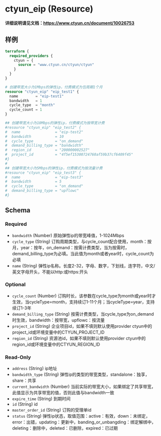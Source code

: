 # ctyun_eip (Resource)
**详细说明请见文档：https://www.ctyun.cn/document/10026753**



## 样例

```terraform
terraform {
  required_providers {
    ctyun = {
      source = "www.ctyun.cn/ctyun/ctyun"
    }
  }
}

# 创建带宽大小为1Mbps的弹性ip，付费模式为包周期1个月
resource "ctyun_eip" "eip_test1" {
  name        = "eip-test1"
  bandwidth   = 1
  cycle_type  = "month"
  cycle_count = 1
}

## 创建带宽大小为10Mbps的弹性ip，付费模式为按带宽计费
#resource "ctyun_eip" "eip_test2" {
#  name                = "eip-test2"
#  bandwidth           = 10
#  cycle_type          = "on_demand"
#  demand_billing_type = "bandwidth"
#  region_id           = "200000002527"
#  project_id          = "4f5ef15300724760af59b37cf6409f45"
#}
#
## 创建带宽大小为5Mbps的弹性ip，付费模式为按流量计费
#resource "ctyun_eip" "eip_test3" {
#  name                = "eip-test3"
#  bandwidth           = 5
#  cycle_type          = "on_demand"
#  demand_billing_type = "upflowc"
#}
```

<!-- schema generated by tfplugindocs -->
## Schema

### Required

- `bandwidth` (Number) 原始弹性ip的带宽峰值，1-1024Mbps
- `cycle_type` (String) 订购周期类型，与cycle_count配合使用，month：按月，year：按年，on_demand：按需计费类型，当为按需时，demand_billing_type为必填。当此值为month或者year时，cycle_count为必填
- `name` (String) 弹性ip名称。长度2-32，字母、数字，下划线，连字符，中文/英文字母开头，不能以http:或https:开头

### Optional

- `cycle_count` (Number) 订购时长，该参数在cycle_type为month或year时才生效，当cycleType=month，支持续订1-11个月；当cycleType=year，支持续订1-3年
- `demand_billing_type` (String) 按需计费类型，当cycle_type为on_demand时生效，bandwidth：按带宽，upflowc：按流量
- `project_id` (String) 企业项目id，如果不填则默认使用provider ctyun中的project_id或环境变量中的CTYUN_PROJECT_ID
- `region_id` (String) 资源池id，如果不填则默认使用provider ctyun中的region_id或环境变量中的CTYUN_REGION_ID

### Read-Only

- `address` (String) ip地址
- `bandwidth_type` (String) 弹性ip的类型的带宽类型，standalone：独享，share：共享
- `current_bandwidth` (Number) 当前实际的带宽大小，如果绑定了共享带宽，此值显示为共享带宽的值，否则此值与bandwidth一致
- `expire_time` (String) 到期时间
- `id` (String) id
- `master_order_id` (String) 订购的受理单id
- `status` (String) 弹性ip状态，取值范围：active：有效，down：未绑定，error：出错，updating：更新中，banding_or_unbangding：绑定解绑中，deleting：删除中，deleted：已删除，expired：已过期